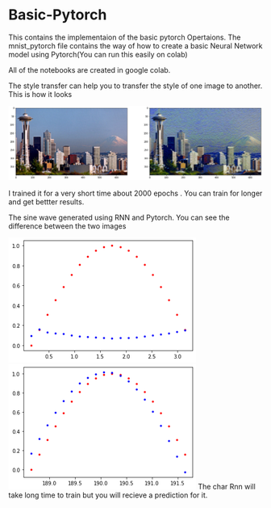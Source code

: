 # Basic-Pytorch

This contains the implementaion of the basic pytorch Opertaions.
The mnist_pytorch file contains the way of how to create a basic Neural Network model using Pytorch(You can run this easily on colab)

All of the notebooks are created in google colab.

The style transfer can help you to transfer the style of one image to another. This is how it looks

![](transfer.png)


I trained it for a very short time about 2000 epochs . You can train for longer and get bettter results.


The sine wave generated using RNN and Pytorch.
You can see the difference between the two images

![](sine.2png.png)
![](sine.png)
The char Rnn will  take long time to train but you will recieve a prediction for it. 
